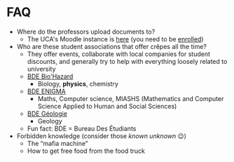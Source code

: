 # FAQ

* Where do the professors upload documents to?
  * The UCA's Moodle instance is [here](https://ent.uca.fr/moodle/) (you need to be [enrolled](<Enrollment in France.md>))
* Who are these student associations that offer crêpes all the time?
  * They offer events, collaborate with local companies for student discounts, and generally try to help with everything loosely related to university
  * [BDE Bio'Hazard](https://www.instagram.com/bdebiohazard63/)
    * Biology, **physics**, chemistry
  * [BDE ENIGMA](https://www.instagram.com/bdeenigma/)
    * Maths, Computer science, MIASHS (Mathematics and Computer Science Applied to Human and Social Sciences)
  * [BDE Géologie](https://instagram.com/bdegeologie/)
    * Geology
  * Fun fact: BDE = Bureau Des Étudiants
* Forbidden knowledge (consider those _known unknown_ 😉)
  * The “mafia machine”
  * How to get free food from the food truck
